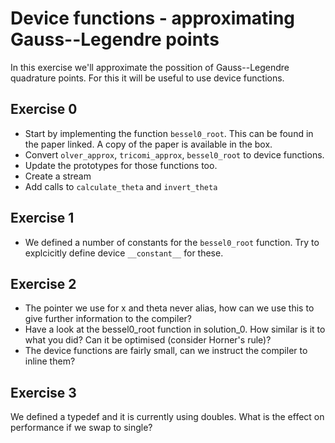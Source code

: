 # Device functions - approximating Gauss--Legendre points

In this exercise we'll approximate the possition of Gauss--Legendre quadrature
points. For this it will be useful to use device functions.

## Exercise 0
* Start by implementing the function `bessel0_root`. This can be found in the
  paper linked. A copy of the paper is available in the box.
* Convert `olver_approx`, `tricomi_approx`, `bessel0_root` to device functions.
* Update the prototypes for those functions too.
* Create a stream
* Add calls to `calculate_theta` and `invert_theta`

## Exercise 1
* We defined a number of constants for the `bessel0_root` function. Try to
  explcicitly define device `__constant__` for these.

## Exercise 2
* The pointer we use for x and theta never alias, how can we use this to give
  further information to the compiler?
* Have a look at the bessel0_root function in solution_0. How similar is it to
  what you did? Can it be optimised (consider Horner's rule)?
* The device functions are fairly small, can we instruct the compiler to inline
  them?

## Exercise 3
We defined a typedef and it is currently using doubles. What is the effect on
performance if we swap to single?
